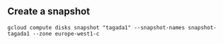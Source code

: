 ## Create a snapshot 
```
gcloud compute disks snapshot "tagada1" --snapshot-names snapshot-tagada1 --zone europe-west1-c
```

